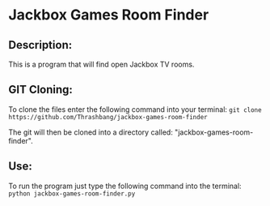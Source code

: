 # Jackbox Games Room Finder

## Description:

This is a program that will find open Jackbox TV rooms.

## GIT Cloning:

To clone the files enter the following command into your terminal:
`git clone https://github.com/Thrashbang/jackbox-games-room-finder`

The git will then be cloned into a directory called: "jackbox-games-room-finder".

## Use:

To run the program just type the following command into the terminal:
`python jackbox-games-room-finder.py`
